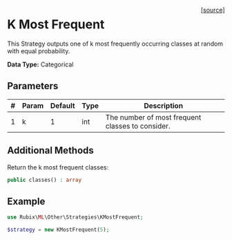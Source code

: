 <span style="float:right;"><a href="https://github.com/RubixML/RubixML/blob/master/src/Other/Strategies/KMostFrequent.php">[source]</a></span>

# K Most Frequent
This Strategy outputs one of k most frequently occurring classes at random with equal probability.

**Data Type:** Categorical

## Parameters
| # | Param | Default | Type | Description |
|---|---|---|---|---|
| 1 | k | 1 | int | The number of most frequent classes to consider. |

## Additional Methods
Return the k most frequent classes:
```php
public classes() : array
```

## Example
```php
use Rubix\ML\Other\Strategies\KMostFrequent;

$strategy = new KMostFrequent(5);
```